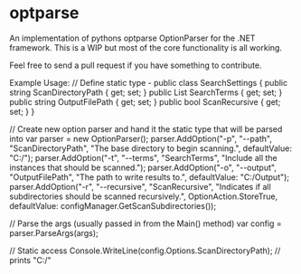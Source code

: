 optparse
========

An implementation of pythons optparse OptionParser for the .NET framework.  This is a WIP but most of the core functionality is all working.


Feel free to send a pull request if you have something to contribute.

Example Usage:
// Define static type -
public class SearchSettings
{
        public string ScanDirectoryPath { get; set; }
        public List<string> SearchTerms { get; set; }
        public string OutputFilePath { get; set; }
        public bool ScanRecursive { get; set; }
}
 
// Create new option parser and hand it the static type that will be parsed into
var parser = new OptionParser<SearchSettings>();
parser.AddOption("-p", "--path", "ScanDirectoryPath", "The base directory to begin scanning.", defaultValue: "C:/");
parser.AddOption("-t", "--terms", "SearchTerms", "Include all the instances that should be scanned.");
parser.AddOption("-o", "--output", "OutputFilePath", "The path to write results to.", defaultValue: "C:/Output");
parser.AddOption("-r", "--recursive", "ScanRecursive", "Indicates if all subdirectories should be scanned recursively.", OptionAction.StoreTrue, defaultValue: configManager.GetScanSubdirectories());
 
// Parse the args (usually passed in from the Main() method)
var config = parser.ParseArgs(args);
 
// Static access
Console.WriteLine(config.Options.ScanDirectoryPath);
// prints "C:/"
